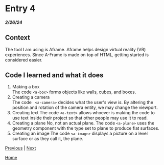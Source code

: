 # Entry 4
##### 2/26/24

## Context
The tool I am using is Aframe. Aframe helps design virtual reality (VR) experiences. Since A-Frame is made on top of HTML, getting started is considered easier.

## Code I learned and what it does

1. Making a box  
 The code  ```<a-box>``` forms objects like walls, cubes, and boxes.
2. Creating a camera  
 The code ``` <a-camera>``` decides what the user's view is. By altering the position and rotation of the camera entity, we may change the viewport.
3. Creating text
 The code ```<a-text>``` allows whoever is making the code to use text inside their project so that other people may use it to read.
4. Creating a plane
   No, not an actual plane. The code ```<a-plane>``` uses the geometry component with the type set to plane to produce flat surfaces.
5. Creating an image
   The code ```<a-image>``` displays a picture on a level surface or as they call it, the plane. 



[Previous](entry03.md) | [Next](entry05.md)

[Home](../README.md)
